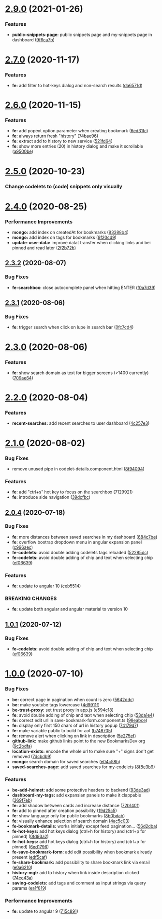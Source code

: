 # [2.9.0](https://github.com/BookmarksDev/bookmarks.dev/compare/2.8.0...2.9.0) (2021-01-26)


### Features

* **public-snippets-page:** public snippets page and my-snippets page in dashboard ([9f6ca7b](https://github.com/BookmarksDev/bookmarks.dev/commit/9f6ca7bfe3d16afdf5ed9e292db2785b6cdfbf3f))



# [2.7.0](https://github.com/BookmarksDev/bookmarks.dev/compare/2.6.0...2.7.0) (2020-11-17)


### Features

* **fe:** add filter to hot-keys dialog and non-search results ([da6571d](https://github.com/BookmarksDev/bookmarks.dev/commit/da6571d53d81f1afb4d1d9c71529b964af9e1ae2))



# [2.6.0](https://github.com/BookmarksDev/bookmarks.dev/compare/2.5.0...2.6.0) (2020-11-15)


### Features

* **fe:** add popext option parameter when creating bookmark ([6ed31fc](https://github.com/BookmarksDev/bookmarks.dev/commit/6ed31fcd9f2c22195347bfd0563a828de41c71e0))
* **fe:** always return fresh "history" ([74bae96](https://github.com/BookmarksDev/bookmarks.dev/commit/74bae96964bfcf1339339dfe753d7bfec57e64a6))
* **fe:** extract add to history to new service ([521fd64](https://github.com/BookmarksDev/bookmarks.dev/commit/521fd640cf59ea75274d8629650a09aa1098f59b))
* **fe:** show more entries (20) in history dialog and make it scrollable ([a9500be](https://github.com/BookmarksDev/bookmarks.dev/commit/a9500be781c36089319fbce4a63cbb2d3058c47c))



# [2.5.0](https://github.com/BookmarksDev/bookmarks.dev/compare/2.4.0...2.5.0) (2020-10-23)

### Change codelets to (code) snippets only visually 


# [2.4.0](https://github.com/BookmarksDev/bookmarks.dev/compare/2.3.1...2.4.0) (2020-08-25)

### Performance Improvements

* **mongo:** add index on createdAt for bookmarks ([83388b4](https://github.com/BookmarksDev/bookmarks.dev/commit/83388b451410f0fe6ea8f91d7dab95908470d291))
* **mongo:** add index on tags for bookmarks ([9f20cd9](https://github.com/BookmarksDev/bookmarks.dev/commit/9f20cd9b925d7b03f6f638c9f2d60dfc9d0884ca))
* **update-user-data:** improve datat transfer when clicking links and bei pinned and read later ([2f2b72b](https://github.com/BookmarksDev/bookmarks.dev/commit/2f2b72ba5bf1490c6eb143df0bdfb88e08267a9c))



## [2.3.2](https://github.com/BookmarksDev/bookmarks.dev/compare/2.3.1...2.3.2) (2020-08-07)


### Bug Fixes

* **fe-searchbox:** close autocomplete panel when hitting ENTER ([f0a7d39](https://github.com/BookmarksDev/bookmarks.dev/commit/f0a7d3944c3eb312e9ff53501c90994caf74ab58))



## [2.3.1](https://github.com/BookmarksDev/bookmarks.dev/compare/2.3.0...2.3.1) (2020-08-06)


### Bug Fixes

* **fe:** trigger search when click on lupe in search bar ([0fc7cd4](https://github.com/BookmarksDev/bookmarks.dev/commit/0fc7cd45c9d1496042d2ced7866b00e4622192f5))



# [2.3.0](https://github.com/BookmarksDev/bookmarks.dev/compare/2.2.0...2.3.0) (2020-08-06)


### Features

* **fe:** show search domain as text for bigger screens (>1400 currently) ([709ae64](https://github.com/BookmarksDev/bookmarks.dev/commit/709ae64942269dad74a402030bde7a97e0fac16a))



# [2.2.0](https://github.com/BookmarksDev/bookmarks.dev/compare/2.1.0...2.2.0) (2020-08-04)


### Features

* **recent-searches:** add recent searches to user dashboard ([4c257e3](https://github.com/BookmarksDev/bookmarks.dev/commit/4c257e3ac2163c32445a07dd82ba7c48a41249f0))



# [2.1.0](https://github.com/BookmarksDev/bookmarks.dev/compare/2.0.4...2.1.0) (2020-08-02)


### Bug Fixes

* remove unused pipe in codelet-details.component.html ([8f94094](https://github.com/BookmarksDev/bookmarks.dev/commit/8f9409432829d2cc4a53544766714ff359fc3304))


### Features

* **fe:** add "ctrl+s" hot key to focus on the searchbox ([7129921](https://github.com/BookmarksDev/bookmarks.dev/commit/712992148ef378514f2255bffe7d6dc50d107c84))
* **fe:** introduce side navigation ([39dcfbc](https://github.com/BookmarksDev/bookmarks.dev/commit/39dcfbcd6a6cfbf01b4c358ce824b8bf12fadba4))



## [2.0.4](https://github.com/BookmarksDev/bookmarks.dev/compare/1.0.0...2.0.4) (2020-07-18)


### Bug Fixes

* **fe:** more distances between saved searches in my dashboard ([684c7be](https://github.com/BookmarksDev/bookmarks.dev/commit/684c7be9963a3aeefd5de7a05ce143436d959553))
* **fe:** overflow bootrap dropdown menu in angular expansion panel ([c996aec](https://github.com/BookmarksDev/bookmarks.dev/commit/c996aec0d3377ebabfc17ded70bbbeecc781e350))
* **fe-codelets:** avoid double adding codelets tags reloaded ([52285dc](https://github.com/BookmarksDev/bookmarks.dev/commit/52285dcdae3305729890b8cacf2b4fe70fc5efce))
* **fe-codelets:** avoid double adding of chip and text when selecting chip ([ef06639](https://github.com/BookmarksDev/bookmarks.dev/commit/ef06639cb97d4f1a300d46fd53fdd13f2247ed48))


### Features

* **fe:** update to angular 10 ([ceb5514](https://github.com/BookmarksDev/bookmarks.dev/commit/ceb5514fd84c27c28b0930cdd8bd678f3685595f))


### BREAKING CHANGES

* **fe:** update both angular and angular material to version 10



## [1.0.1](https://github.com/BookmarksDev/bookmarks.dev/compare/1.0.0...1.0.1) (2020-07-12)


### Bug Fixes

* **fe-codelets:** avoid double adding of chip and text when selecting chip ([ef06639](https://github.com/BookmarksDev/bookmarks.dev/commit/ef06639cb97d4f1a300d46fd53fdd13f2247ed48))



# [1.0.0](https://github.com/BookmarksDev/bookmarks.dev/compare/13.0.0...1.0.0) (2020-07-10)


### Bug Fixes

* **be:** correct page in pagination when count is zero ([5642ddc](https://github.com/BookmarksDev/bookmarks.dev/commit/5642ddc27a3aafd55657f4eadb59b07da6a948af))
* **be:** make youtube tags lowercase ([4d9911f](https://github.com/BookmarksDev/bookmarks.dev/commit/4d9911f8667d6c807ee65122e463825a4a1ef6d8))
* **be-trust-proxy:** set trust proxy in app.js ([e594c18](https://github.com/BookmarksDev/bookmarks.dev/commit/e594c18c2e9f255034097504dd775dd88f66b87d))
* **fe:** avoid double adding of chip and text when selecting chip ([53da1e4](https://github.com/BookmarksDev/bookmarks.dev/commit/53da1e4368574726202d4e76f729c99ff7a39b30))
* **fe:** correct edit url in save-bookmark-form.component.ts ([98eabce](https://github.com/BookmarksDev/bookmarks.dev/commit/98eabce450ae972bcfd29a116558442e445bff4a))
* **fe:** display only first 150 chars of url in history popup ([74179d7](https://github.com/BookmarksDev/bookmarks.dev/commit/74179d7bad1b32141072ffbd4591e1174937a3d1))
* **fe:** make variable public to build for aot ([b746705](https://github.com/BookmarksDev/bookmarks.dev/commit/b746705f45267e1f279b8355750e6ed334534b6c))
* **fe:** remove alert when clicking on link in description ([5e275ef](https://github.com/BookmarksDev/bookmarks.dev/commit/5e275efefbe3ffd5fb22350b47df531f4c321b3f))
* **github-link:** make github links point to the new BookmarksDev org ([9c2bdfa](https://github.com/BookmarksDev/bookmarks.dev/commit/9c2bdfa98f2018a2ecc30023293c0da41955f1d6))
* **location-exists:** encode the whole url to make sure "+" signs don't get removed ([7dcbdb9](https://github.com/BookmarksDev/bookmarks.dev/commit/7dcbdb99001379666b5fd0fdb0020af23c60141d))
* **mongo:** search domain for saved searches ([e04c58b](https://github.com/BookmarksDev/bookmarks.dev/commit/e04c58b5ef63ad9d00b459914331a082f6454f77))
* **saved-searches-page:** add saved searches for my-codelets ([8f8e3b9](https://github.com/BookmarksDev/bookmarks.dev/commit/8f8e3b9cae9ccdaf00327eb5535132e188d4cd0b))


### Features

* **be-add-helmet:** add some protective headers to backend ([93de3ad](https://github.com/BookmarksDev/bookmarks.dev/commit/93de3ad34b4d28d2269e9d2c6d7a51207afd03a8))
* **dashboard-my-tags:** add expansian panels to make it clappable ([369f7eb](https://github.com/BookmarksDev/bookmarks.dev/commit/369f7eb2ee5a4301337b1d38a0d91adec535f61e))
* **fe:** add shadow between cards and increase distance ([72b140f](https://github.com/BookmarksDev/bookmarks.dev/commit/72b140f867ebacc9d8d2d49920d3f56820a92e20))
* **fe:** add to pinned after creation possibility ([19d25c5](https://github.com/BookmarksDev/bookmarks.dev/commit/19d25c5fb9971af732d3231f651c6ad6b8540a8e))
* **fe:** show language only for public bookmarks ([8b0bdab](https://github.com/BookmarksDev/bookmarks.dev/commit/8b0bdab547baf61c59697a440b8590a2da98a7ac))
* **fe:** visually enhance selection of search domain ([4ac5c03](https://github.com/BookmarksDev/bookmarks.dev/commit/4ac5c03a5d368be973486f2a4360b4e113e9a36c))
* **fe-bookmark-details:** works initially except feed pagination... ([56d2dba](https://github.com/BookmarksDev/bookmarks.dev/commit/56d2dbadf76aba34bb3ee592c360ef0ae9090a08))
* **fe-hot-keys:** add hot keys dialog (ctrl+h for history) and (ctrl+p for pinned) ([0fd93a2](https://github.com/BookmarksDev/bookmarks.dev/commit/0fd93a24344fbbbe526e803854d2336bb554912b))
* **fe-hot-keys:** add hot keys dialog (ctrl+h for history) and (ctrl+p for pinned) ([6ed1796](https://github.com/BookmarksDev/bookmarks.dev/commit/6ed1796c07cebd535c09460371a393f41026c72d))
* **fe-save-bookmark-form:** add edit possibility when bookmark already present ([edf5caf](https://github.com/BookmarksDev/bookmarks.dev/commit/edf5cafdea101a842a1c8d309e119a7163c84003))
* **fe-share-bookmark:** add possibility to share bookmark link via email ([e0a6210](https://github.com/BookmarksDev/bookmarks.dev/commit/e0a6210b71126a9fecc38933807dcb23001cb4a2))
* **history-mgt:** add to history when link inside description clicked ([74cc43a](https://github.com/BookmarksDev/bookmarks.dev/commit/74cc43a6dc0b22ca7f2272b9ab5c663b841fa8e5))
* **saving-codelets:** add tags and comment as input strings via query params ([ea1f819](https://github.com/BookmarksDev/bookmarks.dev/commit/ea1f819429e0e0b44965a528de93843863850e90))


### Performance Improvements

* **fe:** update to angular 9 ([715c891](https://github.com/BookmarksDev/bookmarks.dev/commit/715c8910a3b13faa21f3eba7ea79febf642d69d6))




